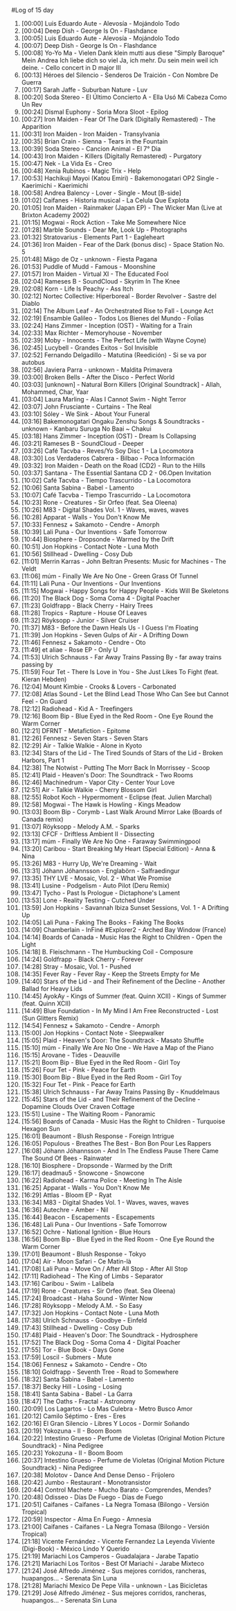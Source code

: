#Log of 15 day

1. [00:00] Luis Eduardo Aute - Alevosía - Mojándolo Todo
1. [00:04] Deep Dish - George Is On - Flashdance
1. [00:05] Luis Eduardo Aute - Alevosía - Mojándolo Todo
1. [00:07] Deep Dish - George Is On - Flashdance
1. [00:08] Yo-Yo Ma - Vielen Dank klein mutti aus diese "Simply Baroque" Mein Andrea Ich liebe dich so viel Ja, ich mehr. Du sein mein weil ich deine. - Cello concert in D major III
1. [00:13] Héroes del Silencio - Senderos De Traición - Con Nombre De Guerra
1. [00:17] Sarah Jaffe - Suburban Nature - Luv
1. [00:20] Soda Stereo - El Último Concierto A - Ella Usó Mi Cabeza Como Un Rev
1. [00:24] Dismal Euphony - Soria Mora Sloot - Epilog
1. [00:27] Iron Maiden - Fear Of The Dark (Digitally Remastered) - The Apparition
1. [00:31] Iron Maiden - Iron Maiden - Transylvania
1. [00:35] Brian Crain - Sienna - Tears in the Fountain
1. [00:39] Soda Stereo - Cancion Animal - El 7° Dia
1. [00:43] Iron Maiden - Killers (Digitally Remastered) - Purgatory
1. [00:47] Nek - La Vida Es - Creo
1. [00:48] Xenia Rubinos - Magic Trix - Help
1. [00:53] Hachikuji Mayoi (Katou Emiri) - Bakemonogatari OP2 Single - Kaerimichi - Kaerimichi
1. [00:58] Andrea Balency - Lover - Single - Mout [B-side]
1. [01:02] Caifanes - Historia musical - La Celula Que Explota
1. [01:05] Iron Maiden - Rainmaker (Japan EP) - The Wicker Man (Live at Brixton Academy 2002)
1. [01:15] Mogwai - Rock Action - Take Me Somewhere Nice
1. [01:28] Marble Sounds - Dear Me, Look Up - Photographs
1. [01:32] Stratovarius - Elements Part 1 - Eagleheart
1. [01:36] Iron Maiden - Fear of the Dark (bonus disc) - Space Station No. 5
1. [01:48] Mägo de Oz - unknown - Fiesta Pagana
1. [01:53] Puddle of Mudd - Famous - Moonshine
1. [01:57] Iron Maiden - Virtual XI - The Educated Fool
1. [02:04] Rameses B - SoundCloud - Skyrim In The Knee
1. [02:08] Korn - Life Is Peachy - Ass Itch
1. [02:12] Nortec Collective: Hiperboreal - Border Revolver - Sastre del Diablo
1. [02:14] The Album Leaf - An Orchestrated Rise to Fall - Lounge Act
1. [02:19] Ensamble Galileo - Todos Los Bienes del Mundo - Folías
1. [02:24] Hans Zimmer - Inception (OST) - Waiting for a Train
1. [02:33] Max Richter - Memoryhouse - November
1. [02:39] Moby - Innocents - The Perfect Life (with Wayne Coyne)
1. [02:45] Lucybell - Grandes Exitos - Sol Invisible
1. [02:52] Fernando Delgadillo - Matutina (Reedición) - Si se va por autobus
1. [02:56] Javiera Parra - unknown - Maldita Primavera
1. [03:00] Broken Bells - After the Disco - Perfect World
1. [03:03] [unknown] - Natural Born Killers [Original Soundtrack] - Allah, Mohammed, Char, Yaar
1. [03:04] Laura Marling - Alas I Cannot Swim - Night Terror
1. [03:07] John Frusciante - Curtains - The Real
1. [03:10] Sóley - We Sink - About Your Funeral
1. [03:16] Bakemonogatari Ongaku Zenshu Songs & Soundtracks - unknown - Kanbaru Suruga No Baai ~ Chakui
1. [03:18] Hans Zimmer - Inception (OST) - Dream Is Collapsing
1. [03:21] Rameses B - SoundCloud - Deeper
1. [03:26] Café Tacvba - Reves/Yo Soy Disc 1 - La Locomotora
1. [03:30] Los Verdaderos Cabrera - Bilbao - Poca Información
1. [03:32] Iron Maiden - Death on the Road (CD2) - Run to the Hills
1. [03:37] Santana - The Essential Santana CD 2 - 06.Open Invitation
1. [10:02] Café Tacvba - Tiempo Trascurrido - La Locomotora
1. [10:06] Santa Sabina - Babel - Lamento
1. [10:07] Café Tacvba - Tiempo Trascurrido - La Locomotora
1. [10:23] Rone - Creatures - Sir Orfeo (feat. Sea Oleena)
1. [10:26] M83 - Digital Shades Vol. 1 - Waves, waves, waves
1. [10:28] Apparat - Walls - You Don't Know Me
1. [10:33] Fennesz + Sakamoto - Cendre - Amorph
1. [10:39] Lali Puna - Our Inventions - Safe Tomorrow
1. [10:44] Biosphere - Dropsonde - Warmed by the Drift
1. [10:51] Jon Hopkins - Contact Note - Luna Moth
1. [10:56] Stillhead - Dwelling - Cosy Dub
1. [11:01] Merrin Karras - John Beltran Presents: Music for Machines - The Veldt
1. [11:06] múm - Finally We Are No One - Green Grass Of Tunnel
1. [11:11] Lali Puna - Our Inventions - Our Inventions
1. [11:15] Mogwai - Happy Songs for Happy People - Kids Will Be Skeletons
1. [11:20] The Black Dog - Soma Coma 4 - Digital Poacher
1. [11:23] Goldfrapp - Black Cherry - Hairy Trees
1. [11:28] Tropics - Rapture - House Of Leaves
1. [11:32] Röyksopp - Junior - Silver Cruiser
1. [11:37] M83 - Before the Dawn Heals Us - I Guess I'm Floating
1. [11:39] Jon Hopkins - Seven Gulps of Air - A Drifting Down
1. [11:46] Fennesz + Sakamoto - Cendre - Oto
1. [11:49] et aliae - Rose EP - Only U
1. [11:53] Ulrich Schnauss - Far Away Trains Passing By - far away trains passing by
1. [11:59] Four Tet - There Is Love in You - She Just Likes To Fight (feat. Kieran Hebden)
1. [12:04] Mount Kimbie - Crooks & Lovers - Carbonated
1. [12:08] Atlas Sound - Let the Blind Lead Those Who Can See but Cannot Feel - On Guard
1. [12:12] Radiohead - Kid A - Treefingers
1. [12:16] Boom Bip - Blue Eyed in the Red Room - One Eye Round the Warm Corner
1. [12:21] DFRNT - Metafiction - Epitome
1. [12:26] Fennesz - Seven Stars - Seven Stars
1. [12:29] Air - Talkie Walkie - Alone in Kyoto
1. [12:34] Stars of the Lid - The Tired Sounds of Stars of the Lid - Broken Harbors, Part 1
1. [12:38] The Notwist - Putting The Morr Back In Morrissey - Scoop
1. [12:41] Plaid - Heaven's Door: The Soundtrack - Two Rooms
1. [12:46] Machinedrum - Vapor City - Center Your Love
1. [12:51] Air - Talkie Walkie - Cherry Blossom Girl
1. [12:55] Robot Koch - Hypermoment - Eclipse (feat. Julien Marchal)
1. [12:58] Mogwai - The Hawk is Howling - Kings Meadow
1. [13:03] Boom Bip - Corymb - Last Walk Around Mirror Lake (Boards of Canada remix)
1. [13:07] Röyksopp - Melody A.M. - Sparks
1. [13:13] CFCF - Driftless Ambient II - Dissecting
1. [13:17] múm - Finally We Are No One - Faraway Swimmingpool
1. [13:20] Caribou - Start Breaking My Heart (Special Edition) - Anna & Nina
1. [13:26] M83 - Hurry Up, We're Dreaming - Wait
1. [13:31] Jóhann Jóhannsson - Englabörn - Salfraedingur
1. [13:35] THY LVE - Mosaic, Vol. 2 - What We Promise
1. [13:41] Lusine - Podgelism - Auto Pilot (Deru Remix)
1. [13:47] Tycho - Past Is Prologue - Dictaphone's Lament
1. [13:53] Lone - Reality Testing - Cutched Under
1. [13:59] Jon Hopkins - Savannah Ibiza Sunset Sessions, Vol. 1 - A Drifting Up
1. [14:05] Lali Puna - Faking The Books - Faking The Books
1. [14:09] Chamberlain - InFiné #Explorer2 - Arched Bay Window (France)
1. [14:14] Boards of Canada - Music Has the Right to Children - Open the Light
1. [14:18] B. Fleischmann - The Humbucking Coil - Composure
1. [14:24] Goldfrapp - Black Cherry - Forever
1. [14:28] Stray - Mosaic, Vol. 1 - Pushed
1. [14:35] Fever Ray - Fever Ray - Keep the Streets Empty for Me
1. [14:40] Stars of the Lid - and Their Refinement of the Decline - Another Ballad for Heavy Lids
1. [14:45] AyokAy - Kings of Summer (feat. Quinn XCII) - Kings of Summer (feat. Quinn XCII)
1. [14:49] Blue Foundation - In My Mind I Am Free Reconstructed - Lost (Sun Glitters Remix)
1. [14:54] Fennesz + Sakamoto - Cendre - Amorph
1. [15:00] Jon Hopkins - Contact Note - Sleepwalker
1. [15:05] Plaid - Heaven's Door: The Soundtrack - Masato Shuffle
1. [15:10] múm - Finally We Are No One - We Have a Map of the Piano
1. [15:15] Arovane - Tides - Deauville
1. [15:21] Boom Bip - Blue Eyed in the Red Room - Girl Toy
1. [15:26] Four Tet - Pink - Peace for Earth
1. [15:30] Boom Bip - Blue Eyed in the Red Room - Girl Toy
1. [15:32] Four Tet - Pink - Peace for Earth
1. [15:38] Ulrich Schnauss - Far Away Trains Passing By - Knuddelmaus
1. [15:45] Stars of the Lid - and Their Refinement of the Decline - Dopamine Clouds Over Craven Cottage
1. [15:51] Lusine - The Waiting Room - Panoramic
1. [15:56] Boards of Canada - Music Has the Right to Children - Turquoise Hexagon Sun
1. [16:01] Beaumont - Blush Response - Foreign Intrigue
1. [16:05] Populous - Breathes The Best - Bon Bon Pour Les Rappers
1. [16:08] Jóhann Jóhannsson - And In The Endless Pause There Came The Sound Of Bees - Rainwater
1. [16:10] Biosphere - Dropsonde - Warmed by the Drift
1. [16:17] deadmau5 - Snowcone - Snowcone
1. [16:22] Radiohead - Karma Police - Meeting In The Aisle
1. [16:25] Apparat - Walls - You Don't Know Me
1. [16:29] Attlas - Bloom EP - Ryat
1. [16:34] M83 - Digital Shades Vol. 1 - Waves, waves, waves
1. [16:36] Autechre - Amber - Nil
1. [16:44] Beacon - Escapements - Escapements
1. [16:48] Lali Puna - Our Inventions - Safe Tomorrow
1. [16:52] Ochre - National Ignition - Blue Hours
1. [16:56] Boom Bip - Blue Eyed in the Red Room - One Eye Round the Warm Corner
1. [17:01] Beaumont - Blush Response - Tokyo
1. [17:04] Air - Moon Safari - Ce Matin-là
1. [17:08] Lali Puna - Move On / After All Stop - After All Stop
1. [17:11] Radiohead - The King of Limbs - Separator
1. [17:16] Caribou - Swim - Lalibela
1. [17:19] Rone - Creatures - Sir Orfeo (feat. Sea Oleena)
1. [17:24] Broadcast - Haha Sound - Winter Now
1. [17:28] Röyksopp - Melody A.M. - So Easy
1. [17:32] Jon Hopkins - Contact Note - Luna Moth
1. [17:38] Ulrich Schnauss - Goodbye - Einfeld
1. [17:43] Stillhead - Dwelling - Cosy Dub
1. [17:48] Plaid - Heaven's Door: The Soundtrack - Hydrosphere
1. [17:52] The Black Dog - Soma Coma 4 - Digital Poacher
1. [17:55] Tor - Blue Book - Days Gone
1. [17:59] Loscil - Submers - Mute
1. [18:06] Fennesz + Sakamoto - Cendre - Oto
1. [18:10] Goldfrapp - Seventh Tree - Road to Somewhere
1. [18:32] Santa Sabina - Babel - Lamento
1. [18:37] Becky Hill - Losing - Losing
1. [18:41] Santa Sabina - Babel - La Garra
1. [18:47] The Oaths - Fractal - Astronomy
1. [20:09] Los Lagartos - Lo Mas Culebra - Metro Busco Amor
1. [20:12] Camilo Séptimo - Eres - Eres
1. [20:16] El Gran Silencio - Libres Y Locos - Dormir Soñando
1. [20:19] Yokozuna - II - Boom Boom
1. [20:22] Intestino Grueso - Perfume de Violetas (Original Motion Picture Soundtrack) - Nina Pedigree
1. [20:23] Yokozuna - II - Boom Boom
1. [20:37] Intestino Grueso - Perfume de Violetas (Original Motion Picture Soundtrack) - Nina Pedigree
1. [20:38] Molotov - Dance And Dense Denso - Frijolero
1. [20:42] Jumbo - Restaurant - Monotransistor
1. [20:44] Control Machete - Mucho Barato - Comprendes, Mendes?
1. [20:48] Odisseo - Días De Fuego - Días de Fuego
1. [20:51] Caifanes - Caifanes - La Negra Tomasa (Bilongo - Versión Tropical)
1. [20:59] Inspector - Alma En Fuego - Amnesia
1. [21:00] Caifanes - Caifanes - La Negra Tomasa (Bilongo - Versión Tropical)
1. [21:18] Vicente Fernández - Vicente Fernandez La Leyenda Viviente (Digi-Book) - México Lindo Y Querido
1. [21:19] Mariachi Los Camperos - Guadalajara - Jarabe Tapatio
1. [21:21] Mariachi Los Toritos - Best Of Mariachi - Jarabe Mixteco
1. [21:24] José Alfredo Jiménez - Sus mejores corridos, rancheras, huapangos… - Serenata Sin Luna
1. [21:28] Mariachi Mexico De Pepe Villa - unknown - Las Bicicletas
1. [21:29] José Alfredo Jiménez - Sus mejores corridos, rancheras, huapangos… - Serenata Sin Luna
